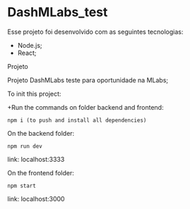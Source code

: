 # DashMLabs_test


Esse projeto foi desenvolvido com as seguintes tecnologias:

- Node.js; 
- React;

Projeto

Projeto DashMLabs teste para oportunidade na MLabs;

To init this project:

+Run the commands on folder backend and frontend:

    npm i (to push and install all dependencies)

On the backend folder:

    npm run dev

  link: localhost:3333

On the frontend folder:

    npm start

  link: localhost:3000
